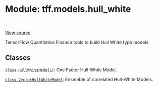 <div itemscope itemtype="http://developers.google.com/ReferenceObject">
<meta itemprop="name" content="tff.models.hull_white" />
<meta itemprop="path" content="Stable" />
</div>

# Module: tff.models.hull_white

<!-- Insert buttons and diff -->

<table class="tfo-notebook-buttons tfo-api" align="left">
</table>

<a target="_blank" href="https://github.com/google/tf-quant-finance/blob/master/tf_quant_finance/models/hull_white/__init__.py">View source</a>



TensorFlow Quantitative Finance tools to build Hull White type models.



## Classes

[`class HullWhiteModel1F`](../../tff/models/hull_white/HullWhiteModel1F.md): One Factor Hull-White Model.

[`class VectorHullWhiteModel`](../../tff/models/hull_white/VectorHullWhiteModel.md): Ensemble of correlated Hull-White Models.

